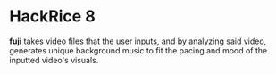 # HackRice 8

**fuji** takes video files that the user inputs, and by analyzing said video, generates unique background music to fit the pacing and mood of the inputted video's visuals.
